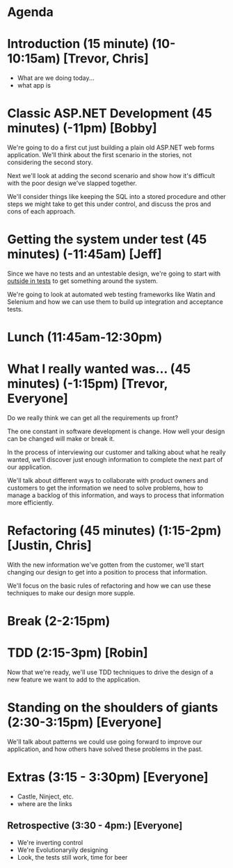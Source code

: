 Agenda
======

# Introduction (15 minute) (10-10:15am) [Trevor, Chris]
* What are we doing today...
* what app is

# Classic ASP.NET Development (45 minutes) (-11pm) [Bobby]

We're going to do a first cut just building a plain old ASP.NET web
forms application. We'll think about the first scenario in the
stories, not considering the second story.

Next we'll look at adding the second scenario and show how it's
difficult with the poor design we've slapped together.

We'll consider things like keeping the SQL into a stored procedure and
other steps we might take to get this under control, and discuss the
pros and cons of each approach.

# Getting the system under test (45 minutes) (-11:45am) [Jeff]

Since we have no tests and an untestable design, we're going to start
with [outside in tests][1] to get something around the system.

We're going to look at automated web testing frameworks like Watin and
Selenium and how we can use them to build up integration and
acceptance tests.

# Lunch (11:45am-12:30pm)

# What I really wanted was... (45 minutes) (-1:15pm) [Trevor, Everyone]

Do we really think we can get all the requirements up front?

The one constant in software development is change. How well your
design can be changed will make or break it.

In the process of interviewing our customer and talking about what he
really wanted, we'll discover just enough information to complete the
next part of our application.

We'll talk about different ways to collaborate with product owners and
customers to get the information we need to solve problems, how to
manage a backlog of this information, and ways to process that
information more efficiently.

# Refactoring (45 minutes) (1:15-2pm) [Justin, Chris]

With the new information we've gotten from the customer, we'll start
changing our design to get into a position to process that
information.

We'll focus on the basic rules of refactoring and how we can use these
techniques to make our design more supple.

# Break (2-2:15pm)

# TDD (2:15-3pm) [Robin]

Now that we're ready, we'll use TDD techniques to drive the design of
a new feature we want to add to the application.

# Standing on the shoulders of giants  (2:30-3:15pm) [Everyone]

We'll talk about patterns we could use going forward to improve our
application, and how others have solved these problems in the past.

# Extras (3:15 - 3:30pm) [Everyone]
* Castle, Ninject, etc.
* where are the links

## Retrospective (3:30 - 4pm:) [Everyone]
* We're inverting control
* We're Evolutionaryily designing
* Look, the tests still work, time for beer

[1]: http://xunitpatterns.com/Philosophy%20Of%20Test%20Automation.html
     "Philosophy of Test Automation"

